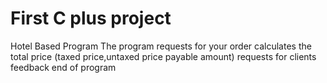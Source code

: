 # First C plus project
Hotel Based Program
The program requests for your order 
calculates the total price (taxed price,untaxed price payable amount)
requests for clients feedback
end of program
